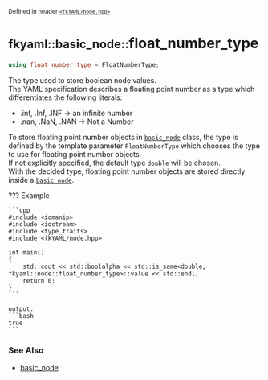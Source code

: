 <small>Defined in header [`<fkYAML/node.hpp>`](https://github.com/fktn-k/fkYAML/blob/develop/include/fkYAML/node.hpp)</small>

# <small>fkyaml::basic_node::</small>float_number_type

```cpp
using float_number_type = FloatNumberType;
```

The type used to store boolean node values.  
The YAML specification describes a floating point number as a type which differentiates the following literals:

* .inf, .Inf, .INF -> an infinite number
* .nan, .NaN, .NAN -> Not a Number

To store floating point number objects in [`basic_node`](index.md) class, the type is defined by the template parameter `FloatNumberType` which chooses the type to use for floating point number objects.  
If not explicitly specified, the default type `double` will be chosen.  
With the decided type, floating point number objects are stored directly inside a [`basic_node`](index.md).  

??? Example

    ```cpp
    #include <iomanip>
    #include <iostream>
    #include <type_traits>
    #include <fkYAML/node.hpp>

    int main()
    {
        std::cout << std::boolalpha << std::is_same<double, fkyaml::node::float_number_type>::value << std::endl;
        return 0;
    }
    ```

    output:
    ```bash
    true
    ```

### **See Also**

* [basic_node](index.md)